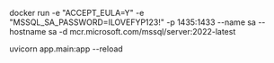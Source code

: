 <!-- 
This is for the postgres
docker run -e "ACCEPT_EULA=Y" -e "MSSQL_SA_PASSWORD=yourStrong@Password" -p 1435:1435 -d mcr.microsoft.com/mssql/server:2022-latest
go into the postgres and create your db 
-->

<!-- MSSQL -->
docker run -e "ACCEPT_EULA=Y" -e "MSSQL_SA_PASSWORD=ILOVEFYP123!"    -p 1435:1433 --name sa --hostname sa    -d    mcr.microsoft.com/mssql/server:2022-latest

<!-- Run the patient service (FastAPI) -->
uvicorn app.main:app --reload
